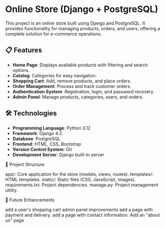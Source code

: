 # Online Store (Django + PostgreSQL)

This project is an online store built using Django and PostgreSQL. It provides functionality for managing products, orders, and users, offering a complete solution for e-commerce operations.

## 📋 Features

- **Home Page**: Displays available products with filtering and search options.
- **Catalog**: Categories for easy navigation.
- **Shopping Cart**: Add, remove products, and place orders.
- **Order Management**: Process and track customer orders.
- **Authentication System**: Registration, login, and password recovery.
- **Admin Panel**: Manage products, categories, users, and orders.

## 🛠️ Technologies

- **Programming Language**: Python 3.12
- **Framework**: Django 4.2
- **Database**: PostgreSQL
- **Frontend**: HTML, CSS, Bootstrap
- **Version Control System**: Git
- **Development Server**: Django built-in server

📁 Project Structure

app/: Core application for the store (models, views, routes).
templates/: HTML templates.
static/: Static files (CSS, JavaScript, images).
requirements.txt: Project dependencies.
manage.py: Project management utility.


📖 Future Enhancements

add a user's shopping cart
admin panel improvements
add a page with payment and delivery.
add a page with contact information.
Add an "about us" page

